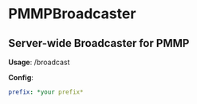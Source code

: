 # PMMPBroadcaster
## Server-wide Broadcaster for PMMP




**Usage**: /broadcast <message>


**Config**:
```yml
prefix: *your prefix*
```

